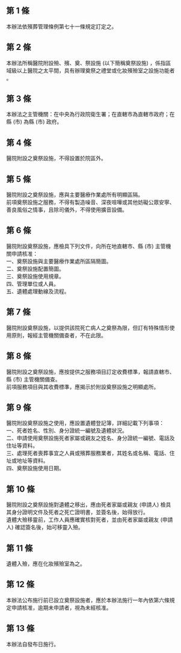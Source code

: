 第 1 條
-------
本辦法依殯葬管理條例第七十一條規定訂定之。

第 2 條
-------
本辦法所稱醫院附設殮、殯、奠、祭設施 (以下簡稱奠祭設施) ，係指區  
域級以上醫院之太平間，具有辦理奠祭之禮堂或化妝殯殮室之設施功能者  
。

第 3 條
-------
本辦法之主管機關：在中央為行政院衛生署；在直轄市為直轄市政府；在  
縣 (市) 為縣 (市) 政府。

第 4 條
-------
醫院附設之奠祭設施，不得設置於院區外。

第 5 條
-------
醫院附設之奠祭設施，應與主要醫療作業處所有明顯區隔。              
前項奠祭設施之服務，不得有製造噪音、深夜喧嘩或其他妨礙公眾安寧、  
善良風俗之情事，且除司儀外，不得使用擴音設備。

第 6 條
-------
醫院附設奠祭設施，應檢具下列文件，向所在地直轄市、縣 (市) 主管機   
關申請核准：                                                       
一、奠祭設施與主要醫療作業處所區隔簡圖。                           
二、奠祭設施配置簡圖。                                             
三、奠祭設施使用規章。                                             
四、管理單位或人員。                                               
五、遺體處理動線及流程。

第 7 條
-------
醫院附設奠祭設施，以提供該院死亡病人之奠祭為限，但訂有特殊情形使  
用原則，報經主管機關備查者，不在此限。

第 8 條
-------
醫院附設之奠祭設施，應按提供之服務項目訂定收費標準，報請直轄市、  
縣 (市) 主管機關備查。                                            
前項服務項目與其收費標準，應揭示於附設奠祭設施之明顯處所。

第 9 條
-------
醫院附設奠祭設施之使用，應設置遺體登記簿，詳細記載下列事項：      
一、死者姓名、性別、身分證統一編號及遺體狀況。                    
二、申請使用奠祭設施死者家屬或親友之姓名、身分證統一編號、電話及  
    住址等資料。                                                  
三、處理死者喪葬事宜之人員或殯葬服務業者，其姓名或名稱、電話、住  
    址或地址等資料。                                              
四、奠祭設施使用日期。

第 10 條
--------
醫院附設之奠祭設施對遺體之移出，應由死者家屬或親友 (申請人) 檢具  
其身分證明文件及死者之死亡證明書，並簽名後，始得放行。            
遺體大殮移靈前，工作人員應確實核對死者，並由死者家屬或親友 (申請  
人) 確認簽名後，始可移靈入殮。

第 11 條
--------
遺體入殮，應在化妝殯殮室為之。

第 12 條
--------
本辦法公布施行前已設立奠祭設施者，應於本辦法施行一年內依第六條規  
定申請核准，逾期未申請者，視為未經核准。

第 13 條
--------
本辦法自發布日施行。

